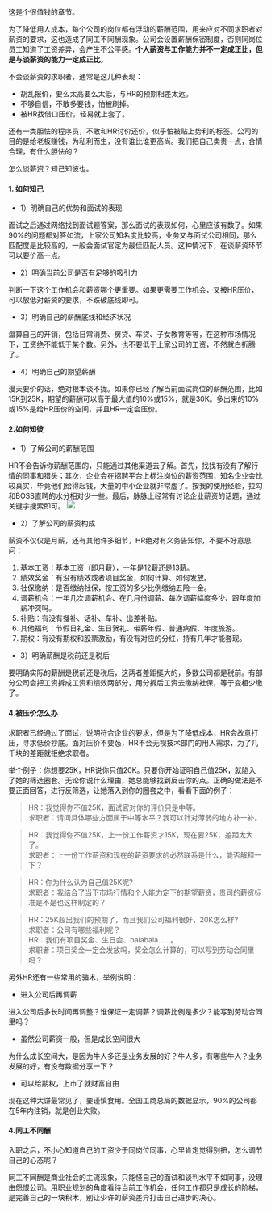 这是个很值钱的章节。

为了降低用人成本，每个公司的岗位都有浮动的薪酬范围，用来应对不同求职者对薪资的要求，这也造成了同工不同酬现象。公司会设置薪酬保密制度，否则同岗位员工知道了工资差异，会产生不公平感。**个人薪资与工作能力并不一定成正比，但是与谈薪资的能力一定成正比**。

不会谈薪资的求职者，通常是这几种表现：
* 胡乱报价，要么太高要么太低，与HR的预期相差太远。
* 不够自信，不敢多要钱，怕被刷掉。
* 被HR找借口压价，轻易就上套了。

还有一类胆怯的程序员，不敢和HR讨价还价，似乎怕被贴上势利的标签。公司的目的是给老板赚钱，为私利而生，没有谁比谁更高尚。我们把自己卖贵一点，合情合理，有什么胆怯的？

怎么谈薪资？知己知彼也。


#### **1. 如何知己**

* 1）明确自己的优势和面试的表现

面试之后通过网络找到面试题答案，那么面试的表现如何，心里应该有数了。如果90%的问题都对答如流，上家公司知名度比较高，业务又与面试公司相同，那么匹配度是比较高的，一般会面试官定为最佳匹配人员。这种情况下，在谈薪资环节可以要价高一点。

* 2）明确当前公司是否有足够的吸引力

判断一下这个工作机会和薪资哪个更重要。如果更需要工作机会，又被HR压价，可以放低对薪资的要求，不跌破底线即可。

* 3）明确自己的薪酬底线和经济状况

盘算自己的开销，包括日常消费、房贷、车贷、子女教育等等，在这种市场情况下，工资绝不能低于某个数。另外，也不要低于上家公司的工资，不然就白折腾了。

* 4）明确自己的期望薪酬

漫天要价的话，绝对根本谈不拢。如果你已经了解当前面试岗位的薪酬范围，比如15K到25K，期望的薪酬可以高于最大值的10%或15%，就是30K。多出来的10%或15%是给HR压价的空间，并且HR一定会压价。

#### **2.如何知彼**

* 1）了解公司的薪酬范围

HR不会告诉你薪酬范围的，只能通过其他渠道去了解。首先，找找有没有了解行情的同事和猎头；其次，企业会在招聘平台上标注岗位的薪资范围，知名企业会比较真实，毕竟他们给得起钱，大量的中小企业就非常虚了。按我的使用经验，拉勾和BOSS直聘的水分相对少一些。最后，脉脉上经常有讨论企业薪资的话题，通过关键字搜索即可。
![](https://images.xiaozhuanlan.com/photo/2022/29ea9d3bb8bd59574fdc05951b8b744c.png)
* 2）了解公司的薪资构成

薪资不仅仅是月薪，还有其他许多细节，HR绝对有义务告知你，不要不好意思问：
   1. 基本工资：基本工资（即月薪），一年是12薪还是13薪。
   2. 绩效奖金：有没有绩效或者项目奖金，如何计算、如何发放。
   3. 社保缴纳：是否缴纳社保，按工资的多少比例缴纳五险一金。
   4. 调薪机会：一年几次调薪机会、在几月份调薪、每次调薪幅度多少、跟年度加薪冲突吗。
   5. 补贴：有没有餐补、话补、车补、出差补贴。
   6. 其他福利：节假日礼金、生日贺礼、带薪年假、普通病假、年度旅游。
   7. 期权：有没有期权和股票激励，有没有对应的分红，持有几年才能套现。

* 3）明确薪酬是税前还是税后

要明确实际的薪酬是税前还是税后，这两者差距挺大的，多数公司都是税前。有部分公司会把工资拆成工资和绩效两部分，用分拆后工资去缴纳社保，等于变相少缴了。

#### **4.被压价怎么办**

求职者已经通过了面试，说明符合企业的要求，但是为了降低成本，HR会故意打压，寻求低价抄底。面对压价不要怂，HR不会无视技术部门的用人需求，为了几千块的差距就拒绝求职者。

举个例子：你想要25K，HR说你只值20K。只要你开始证明自己值25K，就陷入了她的筛选圈套。无论你说什么理由，她总能够找到反击你的点。正确的做法是不要正面回答，进行反筛选，让她落入到你的圈套之中，看看下面的例子：

>HR：我觉得你不值25K，面试官对你的评价只是中等。  
求职者：请问具体哪些方面属于中等水平？我可以针对薄弱的地方补一补。  

>HR：我觉得你不值25K，上一份工作薪资才15K，现在要25K，差距太大了。  
求职者：上一份工作薪资和现在的薪资要求的必然联系是什么，能否解释一下？  

>HR：你为什么认为自己值25K呢?  
求职者：我结合了当下市场行情和个人能力定下的期望薪资，贵司的薪资标准是不是也这样制定的？ 

>HR：25K超出我们的预期了，而且我们公司福利很好，20K怎么样?  
求职者：公司有哪些福利呢？  
HR：我们有项目奖金、生日会、balabala......。  
求职者：项目奖金一定会发放吗，奖金怎么计算的，可以写到劳动合同里吗？

另外HR还有一些常用的骗术，举例说明：

* 进入公司后再调薪

进入公司后多长时间再调整？谁保证一定调薪？调薪比例是多少？能写到劳动合同里吗？

* 虽然公司薪资一般，但是成长空间很大

为什么成长空间大，是因为牛人多还是业务发展的好？牛人多，有哪些牛人？业务发展的好，有没有数据分享一下？

* 可以给期权，上市了就财富自由

现在这种大饼最常见了，要谨慎食用。全国工商总局的数据显示，90%的公司都在5年内注销，就是创业失败。

#### **4.同工不同酬**

入职之后，不小心知道自己的工资少于同岗位同事，心里肯定觉得别扭，怎么调节自己的心态呢？

同工不同酬是商业社会的主流现象，只能怪自己的面试和谈判水平不如同事，没理由怨恨公司。用职业规划的角度看待当前工作机会，任何工作都只是成长的阶梯，是完善自己的一块积木，别让少许的薪资差异打击自己进步的决心。